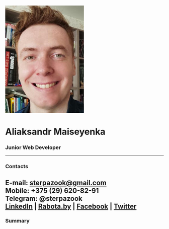 ![applicant's photo](/pics/am-photo.jpg "Aliaksandr Maiseyenka")
# Aliaksandr Maiseyenka
### Junior Web Developer
------------
### Contacts
**E-mail:** sterpazook@gmail.com\
**Mobile:** +375 (29) 620-82-91\
**Telegram:** @sterpazook\
[LinkedIn](https://www.linkedin.com/in/%D0%B0%D0%BB%D0%B5%D0%BA%D1%81%D0%B0%D0%BD%D0%B4%D1%80-%D0%BC%D0%BE%D0%B8%D1%81%D0%B5%D0%B5%D0%BD%D0%BA%D0%BE-395a42243 "Aliaksandr Maiseyenka") | [Rabota.by](https://rabota.by/applicant/resumes/view?resume=49525750ff09ea1ed50039ed1f56426d594446 "Aliaksandr Maiseyenka") | [Facebook](https://www.facebook.com/alexander.moiseyenko "Aliaksandr Maiseyenka") | [Twitter](https://www.twitter.com/sterpazook "sterpazook")
------------
### Summary

